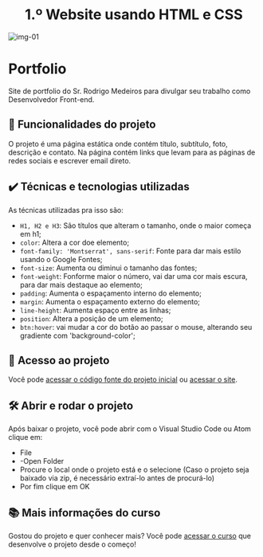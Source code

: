 <h1 align="center"> 1.º Website usando HTML e CSS</h1>


![img-01](https://user-images.githubusercontent.com/97979883/175996128-df6fd6f0-4ae6-44a7-8096-b4bd10798653.JPG)

# Portfolio

Site de portfolio do Sr. Rodrigo Medeiros para divulgar seu trabalho como Desenvolvedor Front-end. 

## 🔨 Funcionalidades do projeto

O projeto é uma página estática onde contém título, subtítulo, foto, descrição e contato. Na página contém links que levam para as páginas de redes sociais e escrever email direto. 

## ✔️ Técnicas e tecnologias utilizadas

As técnicas utilizadas pra isso são:

- `H1, H2 e H3`: São títulos que alteram o tamanho, onde o maior começa em h1;
- `color`: Altera a cor doe elemento;
- `font-family: 'Montserrat', sans-serif`: Fonte para dar mais estilo usando o Google Fontes;
- `font-size`: Aumenta ou diminui o tamanho das fontes;
- `font-weight`: Fonforme maior o número, vai dar uma cor mais escura, para dar mais destaque ao elemento;
- `padding`: Aumenta o espaçamento interno do elemento;
- `margin`: Aumenta o espaçamento externo do elemento;
- `line-height`: Aumenta espaço entre as linhas;
- `position`: Altera a posição de um elemento;
- `btn:hover`: vai mudar a cor do botão ao passar o mouse, alterando seu gradiente com 'background-color';

## 📁 Acesso ao projeto

Você pode [acessar o código fonte do projeto inicial](https://github.com/rodrigoMedeiros0/Rodrigo-Website) ou [acessar o site](https://rodrigomedeiros0.github.io/Rodrigo-Website/).

## 🛠️ Abrir e rodar o projeto

Após baixar o projeto, você pode abrir com o Visual Studio Code ou Atom clique em:

- File
- -Open Folder
- Procure o local onde o projeto está e o selecione (Caso o projeto seja baixado via zip, é necessário extraí-lo antes de procurá-lo)
- Por fim clique em OK

## 📚 Mais informações do curso

Gostou do projeto e quer conhecer mais? Você pode [acessar o curso]([https://cursos.alura.com.br/course/android-kotlin-personalize-app](https://www.udemy.com/course/the-complete-web-development-bootcamp/)) que desenvolve o projeto desde o começo!
